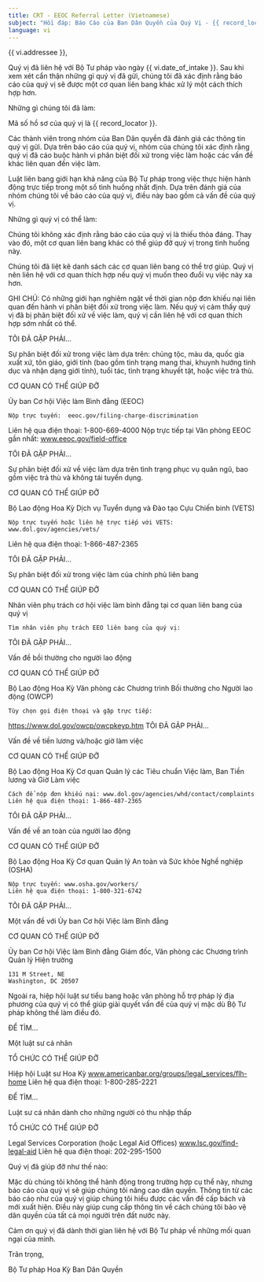 ```yaml
---
title: CRT - EEOC Referral Letter (Vietnamese)
subject: "Hồi đáp: Báo Cáo của Ban Dân Quyền của Quý Vị - {{ record_locator }} từ Phòng {{ vi.section_name }}"
language: vi
---
```

{{ vi.addressee }},

Quý vị đã liên hệ với Bộ Tư pháp vào ngày {{ vi.date_of_intake }}. Sau khi xem xét cẩn thận những gì quý vị đã gửi, chúng tôi đã xác định rằng báo cáo của quý vị sẽ được một cơ quan liên bang khác xử lý một cách thích hợp hơn.

Những gì chúng tôi đã làm:

Mã số hồ sơ của quý vị là {{ record_locator }}.

Các thành viên trong nhóm của Ban Dân quyền đã đánh giá các thông tin quý vị gửi.  Dựa trên báo cáo của quý vị, nhóm của chúng tôi xác định rằng quý vị đã cáo buộc hành vi phân biệt đối xử trong việc làm hoặc các vấn đề khác liên quan đến việc làm.

Luật liên bang giới hạn khả năng của Bộ Tư pháp trong việc thực hiện hành động trực tiếp trong một số tình huống nhất định. Dựa trên đánh giá của nhóm chúng tôi về báo cáo của quý vị, điều này bao gồm cả vấn đề của quý vị.

Những gì quý vị có thể làm:

Chúng tôi không xác định rằng báo cáo của quý vị là thiếu thỏa đáng. Thay vào đó, một cơ quan liên bang khác có thể giúp đỡ quý vị trong tình huống này.

Chúng tôi đã liệt kê danh sách các cơ quan liên bang có thể trợ giúp. Quý vị nên liên hệ với cơ quan thích hợp nếu quý vị muốn theo đuổi vụ việc này xa hơn.

GHI CHÚ: Có những giới hạn nghiêm ngặt về thời gian nộp đơn khiếu nại liên quan đến hành vi phân biệt đối xử trong việc làm. Nếu quý vị cảm thấy quý vị đã bị phân biệt đối xử về việc làm, quý vị cần liên hệ với cơ quan thích hợp sớm nhất có thể.

TÔI ĐÃ GẶP PHẢI...

Sự phân biệt đối xử trong việc làm dựa trên: chủng tộc, màu da, quốc gia xuất xứ, tôn giáo, giới tính (bao gồm tình trạng mang thai, khuynh hướng tình dục và nhận dạng giới tính), tuổi tác, tình trạng khuyết tật, hoặc việc trả thù.

CƠ QUAN CÓ THỂ GIÚP ĐỠ

Ủy ban Cơ hội Việc làm Bình đẳng (EEOC)

    Nộp trực tuyến:  eeoc.gov/filing-charge-discrimination
   Liên hệ qua điện thoại: 1-800-669-4000
    Nộp trực tiếp tại Văn phòng EEOC gần nhất: www.eeoc.gov/field-office

TÔI ĐÃ GẶP PHẢI...

Sự phân biệt đối xử về việc làm dựa trên tình trạng phục vụ quân ngũ, bao gồm việc trả thù và không tái tuyển dụng.

CƠ QUAN CÓ THỂ GIÚP ĐỠ

Bộ Lao động Hoa Kỳ
Dịch vụ Tuyển dụng và Đào tạo Cựu Chiến binh (VETS)

    Nộp trực tuyến hoặc liên hệ trực tiếp với VETS:  www.dol.gov/agencies/vets/
   Liên hệ qua điện thoại: 1-866-487-2365

TÔI ĐÃ GẶP PHẢI...

Sự phân biệt đối xử trong việc làm của chính phủ liên bang

CƠ QUAN CÓ THỂ GIÚP ĐỠ

Nhân viên phụ trách cơ hội việc làm bình đẳng tại cơ quan liên bang của quý vị

    Tìm nhân viên phụ trách EEO liên bang của quý vị: 

TÔI ĐÃ GẶP PHẢI...

Vấn đề bồi thường cho người lao động

CƠ QUAN CÓ THỂ GIÚP ĐỠ

Bộ Lao động Hoa Kỳ
Văn phòng các Chương trình Bồi thường cho Người lao động (OWCP)

    Tùy chọn gọi điện thoại và gặp trực tiếp:
https://www.dol.gov/owcp/owcpkeyp.htm
TÔI ĐÃ GẶP PHẢI...

Vấn đề về tiền lương và/hoặc giờ làm việc

CƠ QUAN CÓ THỂ GIÚP ĐỠ

Bộ Lao động Hoa Kỳ
Cơ quan Quản lý các Tiêu chuẩn Việc làm, Ban Tiền lương và Giờ Làm việc

    Cách để nộp đơn khiếu nại: www.dol.gov/agencies/whd/contact/complaints
    Liên hệ qua điện thoại: 1-866-487-2365

TÔI ĐÃ GẶP PHẢI...

Vấn đề về an toàn của người lao động

CƠ QUAN CÓ THỂ GIÚP ĐỠ

Bộ Lao động Hoa Kỳ
Cơ quan Quản lý An toàn và Sức khỏe Nghề nghiệp (OSHA)

    Nộp trực tuyến: www.osha.gov/workers/
    Liên hệ qua điện thoại: 1-800-321-6742

TÔI ĐÃ GẶP PHẢI...

Một vấn đề với Ủy ban Cơ hội Việc làm Bình đẳng

CƠ QUAN CÓ THỂ GIÚP ĐỠ

Ủy ban Cơ hội Việc làm Bình đẳng
Giám đốc, Văn phòng các Chương trình Quản lý Hiện trường

    131 M Street, NE
    Washington, DC 20507

Ngoài ra, hiệp hội luật sư tiểu bang hoặc văn phòng hỗ trợ pháp lý địa phương của quý vị có thể giúp giải quyết vấn đề của quý vị mặc dù Bộ Tư pháp không thể làm điều đó.

ĐỂ TÌM...

Một luật sư cá nhân

TỔ CHỨC CÓ THỂ GIÚP ĐỠ

Hiệp hội Luật sư Hoa Kỳ
www.americanbar.org/groups/legal_services/flh-home
    Liên hệ qua điện thoại: 1-800-285-2221

ĐỂ TÌM...

Luật sư cá nhân dành cho những người có thu nhập thấp

TỔ CHỨC CÓ THỂ GIÚP ĐỠ

Legal Services Corporation (hoặc Legal Aid Offices)
www.lsc.gov/find-legal-aid
    Liên hệ qua điện thoại: 202-295-1500

Quý vị đã giúp đỡ như thế nào:

Mặc dù chúng tôi không thể hành động trong trường hợp cụ thể này, nhưng báo cáo của quý vị sẽ giúp chúng tôi nâng cao dân quyền. Thông tin từ các báo cáo như của quý vị giúp chúng tôi hiểu được các vấn đề cấp bách và mới xuất hiện.  Điều này giúp cung cấp thông tin về cách chúng tôi bảo vệ dân quyền của tất cả mọi người trên đất nước này.

Cảm ơn quý vị đã dành thời gian liên hệ với Bộ Tư pháp về những mối quan ngại của mình.

Trân trọng,

Bộ Tư pháp Hoa Kỳ
Ban Dân Quyền
        